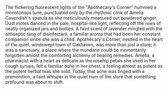 The flickering fluorescent lights of the "Apothecary's Corner" hummed a monotonous tune, punctuated only by the rhythmic *clink* of Amelia Cavendish's spatula as she meticulously measured out powdered ginger.  Dust motes danced in the pale, hospital-like light, reflecting off the rows of neatly organized jars and bottles.  A faint scent of lavender mingled with the antiseptic tang of disinfectant, a familiar aroma that had been her constant companion since she was a child.  Apothecary's Corner, nestled in the heart of the quiet, windswept town of Oakhaven, was more than just a store; it was a sanctuary, a place where the mundane could be momentarily forgotten amidst the comforting alchemy of healing remedies.  Amelia, a pharmacist with a heart as delicate as the rosehip petals she used in her cough syrups, felt a familiar ache in her chest, a feeling almost as potent as the potent herbal teas she sold.  Today, that ache was tinged with a premonition, a faint whisper in the quiet hum of the store that something profound was about to shift.
